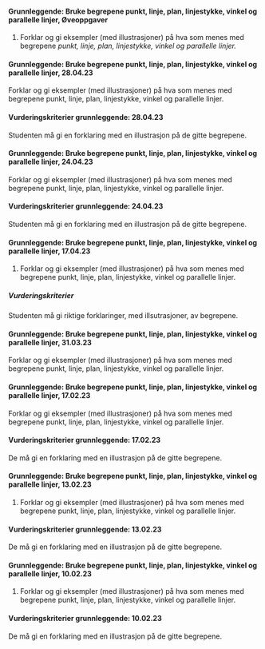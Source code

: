 
#### Grunnleggende: Bruke begrepene punkt, linje, plan, linjestykke, vinkel og parallelle linjer,  Øveoppgaver

1. Forklar og gi eksempler (med illustrasjoner) på hva som menes med
    begrepene *punkt, linje, plan, linjestykke,* *vinkel og parallelle
    linjer.*


#### Grunnleggende: Bruke begrepene punkt, linje, plan, linjestykke, vinkel og parallelle linjer,  28.04.23

Forklar og gi eksempler (med illustrasjoner) på hva som menes med begrepene punkt, linje, plan, linjestykke, vinkel og parallelle linjer.

#### Vurderingskriterier grunnleggende:  28.04.23

Studenten må gi en forklaring med en illustrasjon på de gitte begrepene.

#### Grunnleggende: Bruke begrepene punkt, linje, plan, linjestykke, vinkel og parallelle linjer,  24.04.23

Forklar og gi eksempler (med illustrasjoner) på hva som menes med begrepene punkt, linje, plan, linjestykke, vinkel og parallelle linjer.

#### Vurderingskriterier grunnleggende:  24.04.23

Studenten må gi en forklaring med en illustrasjon på de gitte begrepene.

#### Grunnleggende: Bruke begrepene punkt, linje, plan, linjestykke, vinkel og parallelle linjer,  17.04.23

1. Forklar og gi eksempler (med illustrasjoner) på hva som menes med begrepene punkt, linje, plan, linjestykke, vinkel og parallelle linjer.

##### Vurderingskriterier

Studenten må gi riktige forklaringer, med illsutrasjoner, av begrepene.


#### Grunnleggende: Bruke begrepene punkt, linje, plan, linjestykke, vinkel og parallelle linjer,  31.03.23

Forklar og gi eksempler (med illustrasjoner) på hva som menes med begrepene punkt, linje, plan, linjestykke, vinkel og parallelle linjer.


#### Grunnleggende: Bruke begrepene punkt, linje, plan, linjestykke, vinkel og parallelle linjer,  17.02.23

Forklar og gi eksempler (med illustrasjoner) på hva som menes med begrepene punkt, linje, plan, linjestykke, vinkel og parallelle linjer.

#### Vurderingskriterier grunnleggende:  17.02.23

De må gi en forklaring med en illustrasjon på de gitte begrepene.


#### Grunnleggende: Bruke begrepene punkt, linje, plan, linjestykke, vinkel og parallelle linjer,  13.02.23

1. Forklar og gi eksempler (med illustrasjoner) på hva som menes med begrepene punkt, linje, plan, linjestykke, vinkel og parallelle linjer.

#### Vurderingskriterier grunnleggende:  13.02.23

De må gi en forklaring med en illustrasjon på de gitte begrepene.


#### Grunnleggende: Bruke begrepene punkt, linje, plan, linjestykke, vinkel og parallelle linjer,  10.02.23

1. Forklar og gi eksempler (med illustrasjoner) på hva som menes med begrepene punkt, linje, plan, linjestykke, vinkel og parallelle linjer.

#### Vurderingskriterier grunnleggende:  10.02.23

De må gi en forklaring med en illustrasjon på de gitte begrepene.  

